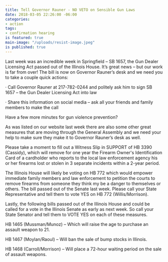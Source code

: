 ```yaml
---
title: Tell Governor Rauner - NO VETO on Sensible Gun Laws
date: 2018-03-05 22:26:00 -06:00
categories:
- action
tags:
- confirmation hearing
is featured: true
main-image: "/uploads/resist-image.jpeg"
is published: true
---
```


Last week was an incredible week in Springfield – SB 1657, the Gun Dealer Licensing Act passed out of the Illinois House.  It’s great news – but our work is far from over!  The bill is now on Governor Rauner’s desk and we need you to take a couple quick actions:

·      Call Governor Rauner at 217-782-0244 and politely ask him to sign SB 1657 – the Gun Dealer Licensing Act into law

·      Share this information on social media – ask all your friends and family members to make the call
 
Have a few more minutes for gun violence prevention?
 
As was listed on our website last week there are also some other great measures that are moving through the General Assembly and we need your help to make sure they make it to Governor Rauner’s desk as well.   

Please take a moment to fill out a Witness Slip in SUPPORT of HB 3390 (Cassidy), which will remove for one year the Firearm Owner's Identification Card of a cardholder who reports to the local law enforcement agency his or her firearms lost or stolen in 3 separate incidents within a 2-year period. 

The Illinois House will likely be voting on HB 772 which would empower immediate family members and law enforcement to petition the courts to remove firearms from someone they think my be a danger to themselves or others.  The bill passed out of the Senate last week.  Please call your State Representative and tell them to vote YES on HB 772 (Willis/Morrison). 

Lastly, the following bills passed out of the Illinois House and could be called for a vote in the Illinois Senate as early as next week.  So call your State Senator and tell them to VOTE YES on each of these measures.

HB 1465 (Mussman/Munoz) – Which will raise the age to purchase an assault weapon to 21.

HB 1467 (Moylan/Raoul) – Will ban the sale of bump stocks in Illinois.

HB 1468 (Carroll/Morrison) – Will place a 72-hour waiting period on the sale of assault weapons.
